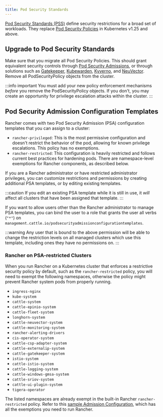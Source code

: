 ```yaml
---
title: Pod Security Standards
---
```


[Pod Security Standards (PSS)](https://kubernetes.io/docs/concepts/security/pod-security-standards/) define security restrictions for a broad set of workloads. They replace [Pod Security Policies](https://kubernetes.io/docs/concepts/security/pod-security-policy/) in Kubernetes v1.25 and above.

## Upgrade to Pod Security Standards

Make sure that you migrate all Pod Security Policies. This should grant equivalent security controls through [Pod Security Admissions](https://kubernetes.io/docs/concepts/security/pod-security-admission/), or through solutions such as [Gatekeeper](https://github.com/open-policy-agent/gatekeeper), [Kubewarden](https://www.kubewarden.io/), [Kyverno](https://kyverno.io/), and [NeuVector](https://neuvector.com/). Remove all PodSecurityPolicy objects from the cluster.

:::info important
You must add your new policy enforcement mechanisms _before_ you remove the PodSecurityPolicy objects. If you don't, you may create an opportunity for privilege escalation attacks within the cluster.
:::

## Pod Security Admission Configuration Templates

Rancher comes with two Pod Security Admission (PSA) configuration templates that you can assign to a cluster:

- `rancher-privileged`: This is the most permissive configuration and doesn't restrict the behavior of the pod, allowing for known privilege escalations. This policy has no exemptions.
- `rancher-restricted`: This configuration is heavily restricted and follows current best practices for hardening pods. There are namespace-level exemptions for Rancher components, as described below.

If you are a Rancher administrator or have restricted administrator privileges, you can customize restrictions and permissions by creating additional PSA templates, or by editing existing templates.

:::caution
If you edit an existing PSA template while it is still in use, it *will* affect all clusters that have been assigned that template.
:::

If you want to allow users other than the Rancher administrator to manage PSA templates, you can bind the user to a role that grants the user all verbs (`"*"`) on `management.cattle.io/podsecurityadmissionconfigurationtemplates`.

:::warning
Any user that is bound to the above permission will be able to change the restriction levels on all managed clusters which use this template, including ones they have no permissions on.
:::

### Rancher on PSA-restricted Clusters

When you run Rancher on a Kubernetes cluster that enforces a restrictive security policy by default, such as the `rancher-restricted` policy, you will need to exempt the following namespaces, otherwise the policy might prevent Rancher system pods from properly running.


- `ingress-nginx`
- `kube-system`
- `cattle-system`
- `cattle-epinio-system`
- `cattle-fleet-system`
- `longhorn-system`
- `cattle-neuvector-system`
- `cattle-monitoring-system`
- `rancher-alerting-drivers`
- `cis-operator-system`
- `cattle-csp-adapter-system`
- `cattle-externalip-system`
- `cattle-gatekeeper-system`
- `istio-system`
- `cattle-istio-system`
- `cattle-logging-system`
- `cattle-windows-gmsa-system`
- `cattle-sriov-system`
- `cattle-ui-plugin-system`
- `tigera-operator`

The listed namespaces are already exempt in the built-in Rancher `rancher-restricted` policy. Refer to this [sample Admission Configuration](psa-restricted-exemptions.yaml), which has all the exemptions you need to run Rancher.
